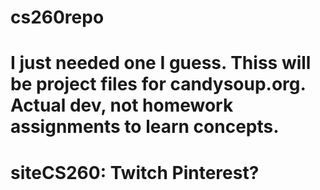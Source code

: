 # cs260repo
# I just needed one I guess. Thiss will be project files for candysoup.org. Actual dev, not homework assignments to learn concepts.
# siteCS260: Twitch Pinterest?
